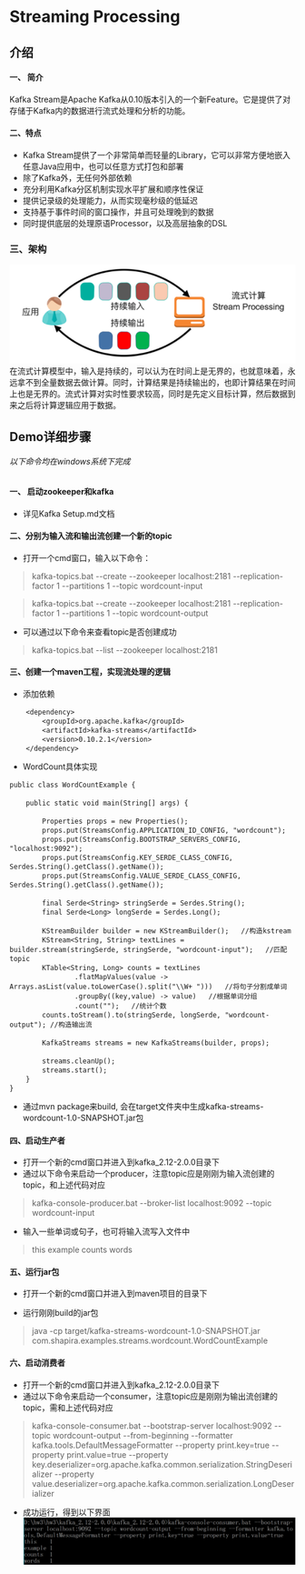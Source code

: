 # **Streaming Processing**


## **介绍**
#### 一、 简介
Kafka Stream是Apache Kafka从0.10版本引入的一个新Feature。它是提供了对存储于Kafka内的数据进行流式处理和分析的功能。
#### 二、特点
- Kafka Stream提供了一个非常简单而轻量的Library，它可以非常方便地嵌入任意Java应用中，也可以任意方式打包和部署
- 除了Kafka外，无任何外部依赖
- 充分利用Kafka分区机制实现水平扩展和顺序性保证
- 提供记录级的处理能力，从而实现毫秒级的低延迟
- 支持基于事件时间的窗口操作，并且可处理晚到的数据
- 同时提供底层的处理原语Processor，以及高层抽象的DSL
### 三、架构
![](image/structure.jpg)
在流式计算模型中，输入是持续的，可以认为在时间上是无界的，也就意味着，永远拿不到全量数据去做计算。同时，计算结果是持续输出的，也即计算结果在时间上也是无界的。流式计算对实时性要求较高，同时是先定义目标计算，然后数据到来之后将计算逻辑应用于数据。



## **Demo详细步骤**
###### 以下命令均在windows系统下完成

#### 一、 启动zookeeper和kafka
- 详见Kafka Setup.md文档


#### 二、分别为输入流和输出流创建一个新的topic
- 打开一个cmd窗口，输入以下命令：
> kafka-topics.bat --create --zookeeper localhost:2181 --replication-factor 1 --partitions 1 --topic wordcount-input

> kafka-topics.bat --create --zookeeper localhost:2181 --replication-factor 1 --partitions 1 --topic wordcount-output
- 可以通过以下命令来查看topic是否创建成功
> kafka-topics.bat --list --zookeeper localhost:2181


#### 三、创建一个maven工程，实现流处理的逻辑
- 添加依赖
```
    <dependency>
        <groupId>org.apache.kafka</groupId>
        <artifactId>kafka-streams</artifactId>
        <version>0.10.2.1</version>
    </dependency>
```
- WordCount具体实现
```
public class WordCountExample {

    public static void main(String[] args) {

        Properties props = new Properties();
        props.put(StreamsConfig.APPLICATION_ID_CONFIG, "wordcount");
        props.put(StreamsConfig.BOOTSTRAP_SERVERS_CONFIG, "localhost:9092");
        props.put(StreamsConfig.KEY_SERDE_CLASS_CONFIG, Serdes.String().getClass().getName());
        props.put(StreamsConfig.VALUE_SERDE_CLASS_CONFIG, Serdes.String().getClass().getName());

        final Serde<String> stringSerde = Serdes.String();
        final Serde<Long> longSerde = Serdes.Long();

        KStreamBuilder builder = new KStreamBuilder();   //构造kstream
        KStream<String, String> textLines = builder.stream(stringSerde, stringSerde, "wordcount-input");   //匹配topic
        KTable<String, Long> counts = textLines
                .flatMapValues(value -> Arrays.asList(value.toLowerCase().split("\\W+ ")))   //将句子分割成单词
                .groupBy((key,value) -> value)   //根据单词分组
                .count("");   //统计个数
        counts.toStream().to(stringSerde, longSerde, "wordcount-output"); //构造输出流
        
        KafkaStreams streams = new KafkaStreams(builder, props);

        streams.cleanUp();
        streams.start();
    }
}
```
- 通过mvn package来build, 会在target文件夹中生成kafka-streams-wordcount-1.0-SNAPSHOT.jar包


#### 四、启动生产者
- 打开一个新的cmd窗口并进入到kafka_2.12-2.0.0目录下
- 通过以下命令来启动一个producer，注意topic应是刚刚为输入流创建的topic，和上述代码对应
> kafka-console-producer.bat --broker-list localhost:9092 --topic wordcount-input
- 输入一些单词或句子，也可将输入流写入文件中
> this example counts words


#### 五、运行jar包
- 打开一个新的cmd窗口并进入到maven项目的目录下

- 运行刚刚build的jar包
> java -cp target/kafka-streams-wordcount-1.0-SNAPSHOT.jar com.shapira.examples.streams.wordcount.WordCountExample


#### 六、启动消费者
- 打开一个新的cmd窗口并进入到kafka_2.12-2.0.0目录下
- 通过以下命令来启动一个consumer，注意topic应是刚刚为输出流创建的topic，需和上述代码对应
> kafka-console-consumer.bat --bootstrap-server localhost:9092 --topic wordcount-output --from-beginning --formatter kafka.tools.DefaultMessageFormatter --property print.key=true --property print.value=true --property key.deserializer=org.apache.kafka.common.serialization.StringDeserializer --property value.deserializer=org.apache.kafka.common.serialization.LongDeserializer
- 成功运行，得到以下界面
![](image/streaming.png)




    